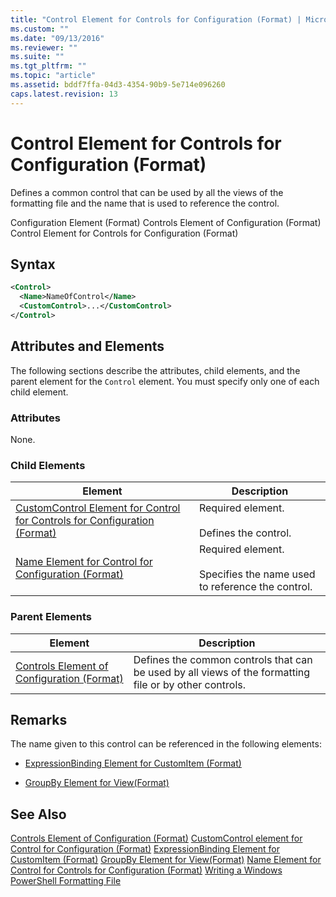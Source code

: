```yaml
---
title: "Control Element for Controls for Configuration (Format) | Microsoft Docs"
ms.custom: ""
ms.date: "09/13/2016"
ms.reviewer: ""
ms.suite: ""
ms.tgt_pltfrm: ""
ms.topic: "article"
ms.assetid: bddf7ffa-04d3-4354-90b9-5e714e096260
caps.latest.revision: 13
---
```

# Control Element for Controls for Configuration (Format)
Defines a common control that can be used by all the views of the formatting file and the name that is used to reference the control.

 Configuration Element (Format)
Controls Element of Configuration (Format)
Control Element for Controls for Configuration (Format)

## Syntax

```xml
<Control>
  <Name>NameOfControl</Name>
  <CustomControl>...</CustomControl>
</Control>
```

## Attributes and Elements
 The following sections describe the attributes, child elements, and the parent element for the `Control` element. You must specify only one of each child element.

### Attributes
 None.

### Child Elements

|Element|Description|
|-------------|-----------------|
|[CustomControl Element for Control for Controls for Configuration (Format)](./customcontrol-element-for-control-for-controls-for-configuration-format.md)|Required element.<br /><br /> Defines the control.|
|[Name Element for Control for Configuration (Format)](./name-element-for-control-for-controls-for-configuration-format.md)|Required element.<br /><br /> Specifies the name used to reference the control.|

### Parent Elements

|Element|Description|
|-------------|-----------------|
|[Controls Element of Configuration (Format)](./controls-element-for-configuration-format.md)|Defines the common controls that can be used by all views of the formatting file or by other controls.|

## Remarks
 The name given to this control can be referenced in the following elements:

-   [ExpressionBinding Element for CustomItem (Format)](./expressionbinding-element-for-customitem-for-controls-for-configuration-format.md)

-   [GroupBy Element for View(Format)](./groupby-element-for-view-format.md)

## See Also
 [Controls Element of Configuration (Format)](./controls-element-for-configuration-format.md)
 [CustomControl element for Control for Configuration (Format)](./customcontrol-element-for-control-for-controls-for-configuration-format.md)
 [ExpressionBinding Element for CustomItem (Format)](./expressionbinding-element-for-customitem-for-controls-for-configuration-format.md)
 [GroupBy Element for View(Format)](./groupby-element-for-view-format.md)
 [Name Element for Control for Controls for Configuration (Format)](./name-element-for-control-for-controls-for-configuration-format.md)
 [Writing a Windows PowerShell Formatting File](./writing-a-windows-powershell-formatting-file.md)
